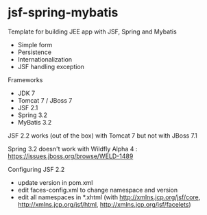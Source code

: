 jsf-spring-mybatis
==================

Template for building JEE app with JSF, Spring and Mybatis
- Simple form
- Persistence
- Internationalization
- JSF handling exception

Frameworks
- JDK 7
- Tomcat 7 / JBoss 7
- JSF 2.1
- Spring 3.2
- MyBatis 3.2

JSF 2.2 works (out of the box) with Tomcat 7 but not with JBoss 7.1

Spring 3.2 doesn't work with Wildfly Alpha 4 : https://issues.jboss.org/browse/WELD-1489

Configuring JSF 2.2 
- update version in pom.xml
- edit faces-config.xml to change namespace and version
- edit all namespaces in *.xhtml (with http://xmlns.jcp.org/jsf/core, http://xmlns.jcp.org/jsf/html, http://xmlns.jcp.org/jsf/facelets)
